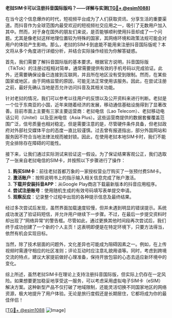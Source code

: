 **老挝SIM卡可以注册抖音国际版吗？——详解与实测[[TG💪+ @esim1088](https://t.me/s/esim1088)]**

在当今这个信息爆炸的时代，短视频平台成为了人们获取资讯、分享生活的重要渠道。而抖音作为全球范围内最受欢迎的短视频社交应用之一，吸引了无数用户加入其中。然而，对于身在国外的朋友们来说，是否能够顺利使用抖音却成了一个问题。尤其是像老挝这样地理位置较为特殊的国家，其网络环境和政策法规可能会对用户的体验产生影响。那么，老挝的SIM卡到底能不能用来注册抖音国际版呢？本文将从多个角度进行详细分析，并结合实际操作经验为你解答疑惑。

首先，我们需要了解抖音国际版的基本要求。根据官方说明，抖音国际版（TikTok）的注册过程相对简单，通常需要提供有效的手机号码以完成验证。此外，还需要确保设备已连接到互联网，并且所在地区没有受到限制。然而，在某些国家或地区，由于网络监管的原因，可能无法正常使用该服务。因此，在尝试注册之前，最好先确认当地是否允许访问抖音及其相关功能。

针对老挝的情况，我们可以参考以往用户的反馈以及公开资料来进行判断。老挝是一个位于东南亚的小国，近年来随着经济的发展，移动通信基础设施得到了显著改善。目前市面上主要有三家主要运营商：老挝电信（Lao Telecom）、老挝移动电话公司（Unitel）以及亚洲电信（Asia Plus）。这些运营商提供的数据套餐覆盖范围广泛，信号质量也相对稳定。但是需要注意的是，尽管硬件条件具备，但老挝政府对外部社交媒体平台的态度一直比较谨慎。过去曾有报道指出，部分外国网站和服务因不符合当地法律法规而被封锁。因此，在使用老挝本地SIM卡时，我们不能完全排除存在障碍的可能性。

接下来，让我们通过实际测试来验证这一假设。为了保证结果客观公正，我们选取了一张来自老挝电信的SIM卡，并按照以下步骤进行了操作：

1. **购买SIM卡**：前往老挝首都万象的一家授权营业厅购买了一张预付费SIM卡。
2. **激活账户**：按照说明书上的指示输入相关信息完成了账户激活。
3. **下载并安装抖音APP**：从Google Play商店下载最新版本的抖音应用程序。
4. **尝试注册账号**：使用随机生成的有效号码填写表单提交申请。
5. **观察反应**：记录整个过程中出现的各种提示信息及最终结果。

经过多次尝试后发现，虽然界面加载速度较慢，但并未遇到明显的错误提示。系统成功发送了验证码短信，并允许用户继续下一步骤。不过，在最后一步提交资料时却出现了“网络异常”的警告框。尽管如此，通过更换其他时间段再次尝试后，我们终于成功创建了一个新的个人主页！这表明即便是在特定环境下，只要方法得当，依然有机会实现目标。

当然，除了技术层面的问题外，文化差异也可能成为阻碍因素之一。例如，在上传视频时需遵守相应的社区准则；评论互动时应注意礼貌用语等。同时，考虑到跨境交流的特点，建议大家提前做好心理准备，保持开放包容的心态去适应新环境中的变化。

综上所述，虽然老挝SIM卡在理论上支持注册抖音国际版，但实际上仍存在一定风险。如果想要更加稳妥地享受这一服务，可以考虑采用虚拟电子SIM卡（eSIM）解决方案。这种新型产品不仅打破了地域限制，还能灵活切换不同国家地区的网络资源，极大地提升了用户体验。无论是旅行度假还是长期居住，它都将成为你的最佳伴侣！

[[TG💪+ @esim1088](https://t.me/s/esim1088) ![Image](https://i.postimg.cc/4NQfJmqS/Snipaste-2025-05-13-00-14-12.png)]
